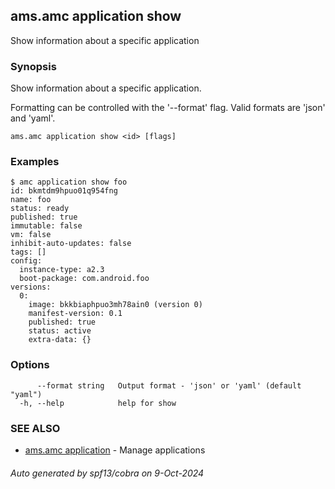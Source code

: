 ## ams.amc application show

Show information about a specific application

### Synopsis

Show information about a specific application.

Formatting can be controlled with the '--format' flag.
Valid formats are 'json' and 'yaml'.

```
ams.amc application show <id> [flags]
```

### Examples

```
$ amc application show foo
id: bkmtdm9hpuo01q954fng
name: foo
status: ready
published: true
immutable: false
vm: false
inhibit-auto-updates: false
tags: []
config:
  instance-type: a2.3
  boot-package: com.android.foo
versions:
  0:
    image: bkkbiaphpuo3mh78ain0 (version 0)
    manifest-version: 0.1
    published: true
    status: active
    extra-data: {}

```

### Options

```
      --format string   Output format - 'json' or 'yaml' (default "yaml")
  -h, --help            help for show
```

### SEE ALSO

* [ams.amc application](ams.amc_application.md)	 - Manage applications

###### Auto generated by spf13/cobra on 9-Oct-2024
